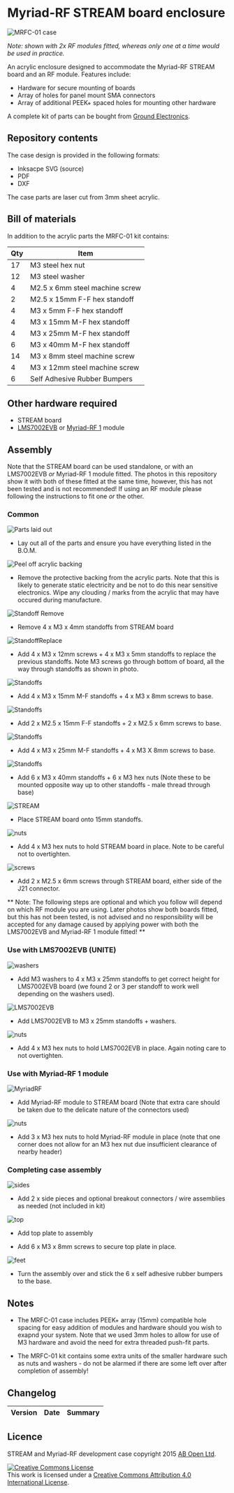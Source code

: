 # Myriad-RF STREAM board enclosure

![MRFC-01 case](/images/00-prod-shot.jpg)

*Note: shown with 2x RF modules fitted, whereas only one at a time would be used in practice.*

An acrylic enclosure designed to accommodate the Myriad-RF STREAM board and an RF module. Features include:

* Hardware for secure mounting of boards
* Array of holes for panel mount SMA connectors
* Array of additional PEEK+ spaced holes for mounting other hardware

A complete kit of parts can be bought from [Ground Electronics](http://groundelectronics.com/products/).

## Repository contents

The case design is provided in the following formats:

* Inksacpe SVG (source)
* PDF
* DXF

The case parts are laser cut from 3mm sheet acrylic.

## Bill of materials

In addition to the acrylic parts the MRFC-01 kit contains:

| Qty | Item                                |
| --- | ----------------------------------- |
|  17 | M3 steel hex nut                    |
|  12 | M3 steel washer                     |
|  4  | M2.5 x 6mm steel machine screw      |
|  2  | M2.5 x 15mm F-F hex standoff        |
|  4  | M3 x 5mm F-F hex standoff           |
|  4  | M3 x 15mm M-F hex standoff          |
|  4  | M3 x 25mm M-F hex standoff          |
|  6  | M3 x 40mm M-F hex standoff          |
|  14 | M3 x 8mm steel machine screw        |
|  4  | M3 x 12mm steel machine screw       |
|  6  | Self Adhesive Rubber Bumpers        |


## Other hardware required

- STREAM board
- [LMS7002EVB](http://www.digikey.co.uk/product-detail/en/UNITE7002/1434-1004-ND/5012881) or [Myriad-RF 1](https://myriadrf.org/projects/rdk/) module

## Assembly

Note that the STREAM board can be used standalone, or with an LMS7002EVB *or* Myriad-RF 1 module fitted. The photos in this repository show it with both of these fitted at the same time, however, this has not been tested and is not recommended! If using an RF module please following the instructions to fit one *or* the other.

### Common

![Parts laid out](/images/01-layOut.jpg)

- Lay out all of the parts and ensure you have everything listed in the B.O.M.

![Peel off acrylic backing](/images/02-peel.jpg)

- Remove the protective backing from the acrylic parts. Note that this is likely to generate static electricity and be not to do this near sensitive electronics. Wipe any clouding / marks from the acrylic that may have occured during manufacture.

![Standoff Remove](/images/03-standoffRemove.jpg)

- Remove 4 x M3 x 4mm standoffs from STREAM board

![StandoffReplace](/images/04-standoffReplace.jpg)

- Add 4 x M3 x 12mm screws + 4 x M3 x 5mm standoffs to replace the previous standoffs. Note M3 screws go through bottom of board, all the way through standoffs as shown in photo.

![Standoffs](/images/05-15mmStandoffs.jpg)

- Add 4 x M3 x 15mm M-F standoffs + 4 x M3 x 8mm screws to base.

![Standoffs](/images/06-15mmStandoffs2pt5.jpg)

- Add 2 x M2.5 x 15mm F-F standoffs + 2 x M2.5 x 6mm screws to base.

![Standoffs](/images/07-25mmStandoffs.jpg)

- Add 4 x M3 x 25mm M-F standoffs + 4 x M3 X 8mm screws to base.

![Standoffs](/images/08-40mmStandoffs.jpg)

- Add 6 x M3 x 40mm standoffs + 6 x M3 hex nuts (Note these to be mounted opposite way up to other standoffs - male thread through base)

![STREAM](/images/09-stream.jpg)

- Place STREAM board onto 15mm standoffs.

![nuts](/images/10-nuts.jpg)

- Add 4 x M3 hex nuts to hold STREAM board in place. Note to be careful not to overtighten.

![screws](/images/11-m2pt5screws.jpg)

- Add 2 x M2.5 x 6mm screws through STREAM board, either side of the J21 connector.

** Note: The following steps are optional and which you follow will depend on which RF module you are using. Later photos show both boards fitted, but this has not been tested, is not advised and no responsibility will be accepted for any damage caused by applying power with both the LMS7002EVB and Myriad-RF 1 module fitted! **

### Use with LMS7002EVB (UNITE)

![washers](/images/12-m3washers.jpg)

- Add M3 washers to 4 x M3 x 25mm standoffs to get correct height for LMS7002EVB board (we found 2 or 3 per standoff to work well depending on the washers used).

![LMS7002EVB](/images/13-lmsBoard.jpg)

- Add LMS7002EVB to M3 x 25mm standoffs + washers.

![nuts](/images/14-nuts.jpg)

- Add 4 x M3 hex nuts to hold LMS7002EVB in place. Again noting care to not overtighten.

### Use with Myriad-RF 1 module

![MyriadRF](/images/15-MyriadRF.jpg)

- Add Myriad-RF module to STREAM board (Note that extra care should be taken due to the delicate nature of the connectors used)

![nuts](/images/16-nuts.jpg)

- Add 3 x M3 hex nuts to hold Myriad-RF module in place (note that one corner does not allow for an M3 hex nut due insufficient clearance of nearby header)

### Completing case assembly

![sides](/images/17-sides.jpg)

- Add 2 x side pieces and optional breakout connectors / wire assemblies as needed (not included in kit)

![top](/images/18-top.jpg)

- Add top plate to assembly

- Add 6 x M3 x 8mm screws to secure top plate in place.

![feet](/images/19-feet.jpg)

- Turn the assembly over and stick the 6 x self adhesive rubber bumpers to the base.

## Notes

- The MRFC-01 case includes PEEK+ array (15mm) compatible hole spacing for easy addition of modules and hardware should you wish to exapnd your system. Note that we used 3mm holes to allow for use of M3 hardware and avoid the need for extra threaded push-fit parts.

- The MRFC-01 kit contains some extra units of the smaller hardware such as nuts and washers - do not be alarmed if there are some left over after completion of assembly!


## Changelog

| Version | Date     | Summary
|---------|----------|--------------------


## Licence

STREAM and Myriad-RF development case copyright 2015 [AB Open Ltd](http://abopen.com).

<a rel="license" href="http://creativecommons.org/licenses/by/4.0/"><img alt="Creative Commons License" style="border-width:0" src="http://i.creativecommons.org/l/by/4.0/88x31.png" /></a><br />This work is licensed under a <a rel="license" href="http://creativecommons.org/licenses/by/4.0/">Creative Commons Attribution 4.0 International License</a>.
